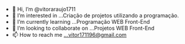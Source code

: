 - 👋 Hi, I’m @vitoraraujo1711
- 👀 I’m interested in ...Criação de projetos utilizando a  programação.
- 🌱 I’m currently learning ...Programação WEB Front-End
- 💞️ I’m looking to collaborate on ...Projetos WEB Front-End
- 📫 How to reach me ...vitor171196@gmail.com

<!---
vitoraraujo1711/vitoraraujo1711 is a ✨ special ✨ repository because its `README.md` (this file) appears on your GitHub profile.
You can click the Preview link to take a look at your changes.
--->
